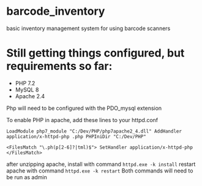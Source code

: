 # barcode_inventory
basic inventory management system for using barcode scanners

# Still getting things configured, but requirements so far:
* PHP 7.2
* MySQL 8
* Apache 2.4

Php will need to be configured with the PDO_mysql extension

To enable PHP in apache, add these lines to your httpd.conf

`LoadModule php7_module "C:/Dev/PHP/php7apache2_4.dll"
AddHandler application/x-httpd-php .php
PHPIniDir "C:/Dev/PHP"`

`<FilesMatch "\.ph(p[2-6]?|tml)$">
    SetHandler application/x-httpd-php
</FilesMatch>`

after unzipping apache, install with command 
`httpd.exe -k install`
restart apache with command 
`httpd.exe -k restart`
Both commands will need to be run as admin
